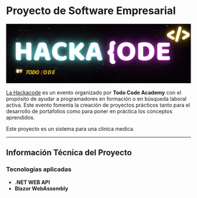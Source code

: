 # Proyecto de Software Empresarial

![HackaCode](https://github.com/EdgardoUncos/ClinicaMedica/blob/main/ClinicaMedica/Images/HackaCode.png)

[La Hackacode](https://www.todocodeacademy.com) es un evento organizado por **Todo Code Academy** con el propósito de ayudar a programadores en formación o en búsqueda laboral activa. Este evento fomenta la creación de proyectos prácticos tanto para el desarrollo de portafolios como para poner en práctica los conceptos aprendidos.

Este proyecto es un sistema para una clinica medica.

---

## Información Técnica del Proyecto

### Tecnologías aplicadas
- **.NET WEB API**
- **Blazor WebAssembly**
